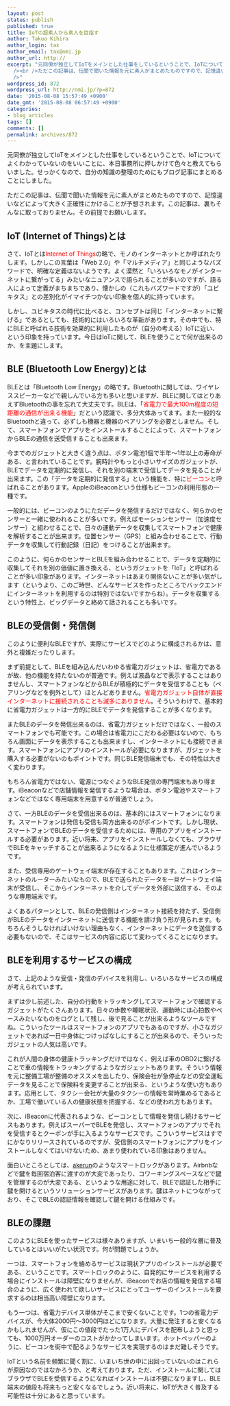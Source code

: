 ```yaml
---
layout: post
status: publish
published: true
title: IoTの超素人から素人を目指す
author: Takuo Kihira
author_login: tax
author_email: tax@nmi.jp
author_url: http://
excerpt: "元同僚が独立してIoTをメインとした仕事をしているということで、IoTについてよくわかっていないのをいいことに、本日事務所に押しかけて色々と教えてもらいました。せっかくなので、自分の知識の整理のためにもブログ記事にまとめることにしました。<br
  /><br />ただこの記事は、伝聞で聞いた情報を元に素人がまとめたものですので、記憶違いなどによって大きく正確性にかけることが予想されます。この記事は、裏もそんなに取っておりません。その前提でお願いします。<br
  />"
wordpress_id: 872
wordpress_url: http://nmi.jp/?p=872
date: '2015-08-08 15:57:49 +0900'
date_gmt: '2015-08-08 06:57:49 +0900'
categories:
- blog articles
tags: []
comments: []
permalink: archives/872
---
```

<p>元同僚が独立してIoTをメインとした仕事をしているということで、IoTについてよくわかっていないのをいいことに、本日事務所に押しかけて色々と教えてもらいました。せっかくなので、自分の知識の整理のためにもブログ記事にまとめることにしました。</p>
<p>ただこの記事は、伝聞で聞いた情報を元に素人がまとめたものですので、記憶違いなどによって大きく正確性にかけることが予想されます。この記事は、裏もそんなに取っておりません。その前提でお願いします。<br />
<a id="more"></a><a id="more-872"></a></p>
<h2>IoT (Internet of Things)とは</h2>
<p>さて、IoTとは<span style="color:red">Internet of Things</span>の略で、モノのインターネットとか呼ばれたりします。しかしこの言葉は「Web 2.0」や「マルチメディア」と同じようなバズワードで、明確な定義はないようです。よく漠然と「いろいろなモノがインターネットに繋がってる」みたいなニュアンスで語られることが多いのですが、語る人によって定義がまちまちであり、懐かしの（これもバズワードですが）「ユビキタス」との差別化がイマイチつかない印象を個人的に持っています。</p>
<p>しかし、ユビキタスの時代に比べると、コンセプトは同じ「インターネットに繋げる」であるとしても、技術的にはいろいろな革新があります。その中でも、特にBLEと呼ばれる技術を効果的に利用したものが（自分の考える）IoTに近い、という印象を持っています。今日はIoTに関して、BLEを使うことで何が出来るのか、を主題にします。</p>
<h2>BLE (Bluetooth Low Energy)とは</h2>
<p>BLEとは「Bluetooth Low Energy」の略です。Bluetoothに関しては、ワイヤレススピーカーなどで親しんでいる方も多いと思いますが、BLEに関してはとりあえずBluetoothの事を忘れて大丈夫です。BLEは、「<span style="color:red">省電力で最大100m程度の短距離の通信が出来る機能</span>」だという認識で、多分大体あってます。また一般的なBluetoothと違って、必ずしも機器と機器のペアリングを必要としません。そして、スマートフォンでアプリをインストールすることによって、スマートフォンからBLEの通信を送受信することも出来ます。</p>
<p>今までのガジェットと大きく違う点は、ボタン電池1個で半年〜1年以上の寿命がある、と言われていることです。腕時計やもっと小さいサイズのガジェットが、BLEでデータを定期的に発信し、それを別の端末で受信してデータを見ることが出来ます。この「データを定期的に発信する」という機能を、特に<span style="color:red">ビーコン</span>と呼ばれることがあります。AppleのiBeaconという仕様もビーコンの利用形態の一種です。</p>
<p>一般的には、ビーコンのようにただデータを発信するだけではなく、何らかのセンサーと一緒に使われることが多いです。例えばモーションセンサー（加速度センサー）と組わせることで、日々の運動データを収集してスマートフォンで健康を解析することが出来ます。位置センサー（GPS）と組み合わせることで、行動データを収集して行動記録（日記）をつけることが出来ます。</p>
<p>このように、何らかのセンサーとBLEを組み合わせることで、データを定期的に収集してそれを別の価値に置き換える、というガジェットを「IoT」と呼ばれることが多い印象があります。インターネットはあまり関係ないことが多い気がします（というより、このご時世、どんなサービスを作ったところでバックエンドにインターネットを利用するのは特別ではないですからね）。データを収集するという特性上、ビッグデータと絡めて話されることも多いです。</p>
<h2>BLEの受信側・発信側</h2>
<p>このように便利なBLEですが、実際にサービスでどのように構成されるかは、意外と複雑だったりします。</p>
<p>まず前提として、BLEを組み込んだいわゆる省電力ガジェットは、省電力であるが故、他の機能を持たないのが普通です。例えば液晶などで表示することはありませんし、スマートフォンなどからBLEが積極的にデータを受信することも（ペアリングなどを例外として）ほとんどありません。<span style="color:red">省電力ガジェット自体が直接インターネットに接続されることも滅多にありません</span>。そういうわけで、基本的に省電力ガジェットは一方的にBLEでデータを発信することが多くなります。</p>
<p>またBLEのデータを発信出来るのは、省電力ガジェットだけではなく、一般のスマートフォンでも可能です。この場合は省電力にこだわる必要はないので、もちろん画面にデータを表示することも出来ますし、インターネットにも接続できます。スマートフォンにアプリのインストールが必要になりますが、ガジェットを購入する必要がないのもポイントです。同じBLE発信端末でも、その特性は大きく変わります。</p>
<p>もちろん省電力ではない、電源につなぐようなBLE発信の専門端末もあり得ます。iBeaconなどで店舗情報を発信するような場合は、ボタン電池やスマートフォンなどではなく専用端末を用意するが普通でしょう。</p>
<p>さて、一方BLEのデータを受信出来るのは、基本的にはスマートフォンになります。スマートフォンは発信も受信も両方出来るのがポイントです。しかし現状、スマートフォンでBLEのデータを受信するためには、専用のアプリをインストールする必要があります。近い将来、アプリをインストールしなくても、ブラウザでBLEをキャッチすることが出来るようになるように仕様策定が進んでいるようです。</p>
<p>また、受信専用のゲートウェイ端末が存在することもあります。これはインターネットのルーターみたいなもので、BLEで送られたデータを一旦ゲートウェイ端末が受信し、そこからインターネットを介してデータを外部に送信する、そのような専用端末です。</p>
<p>よくあるパターンとして、BLEの発信側はインターネット接続を持たず、受信側がBLEのデータをインターネットに送信する機能を請け負う形が見られます。もちろんそうしなければいけない理由もなく、インターネットにデータを送信する必要もないので、そこはサービスの内容に応じて変わってくることになります。</p>
<h2>BLEを利用するサービスの構成</h2>
<p>さて、上記のような受信・発信のデバイスを利用し、いろいろなサービスの構成が考えられています。</p>
<p>まずは少し前述した、自分の行動をトラッキングしてスマートフォンで確認するガジェットがたくさんあります。日々の歩数や睡眠状況、運動時には心拍数やペースみたいなものをログとして残し、後で見ることが出来るようなツールですね。こういったツールはスマートフォンのアプリでもあるのですが、小さなガジェットであれば一日中身体につけっぱなしにすることが出来るので、そういったガジェットの人気は高いです。</p>
<p>これが人間の身体の健康トラッキングだけではなく、例えば車のOBD2に繋げることで車の情報をトラッキングするようなガジェットもあります。そういう情報を元に整備工場が整備のオススメを出したり、保険会社が急停止などの安全運転データを見ることで保険料を変更することが出来る、というような使い方もあります。応用として、タクシー会社が大量のタクシーの情報を常時集めるであるとか、工場で働いている人の健康状態を把握する、などの使われ方もあります。</p>
<p>次に、iBeaconに代表されるような、ビーコンとして情報を発信し続けるサービスもあります。例えばスーパーでBLEを発信し、スマートフォンのアプリでそれを受信するとクーポンが手に入るようなサービスです。こういうサービスはすでにかなりリリースされているのですが、受信側のスマートフォンにアプリをインストールしなくてはいけないため、あまり使われている印象はありません。</p>
<p>面白いところとしては、<a href="https://akerun.com/" target="_blank">akerun</a>のようなスマートロックがあります。Airbnbなどで鍵を毎回宿泊客に渡すのが大変であったり、コワーキングスペースなどで鍵を管理するのが大変である、というような用途に対して、BLEで認証した相手に鍵を開けるというソリューションサービスがあります。鍵はネットにつながっており、そこでBLEの認証情報を確認して鍵を開ける仕組みです。</p>
<h2>BLEの課題</h2>
<p>このようにBLEを使ったサービスは様々ありますが、いまいち一般的な層に普及しているとはいいがたい状況です。何が問題でしょうか。</p>
<p>一つは、スマートフォンを絡めるサービスは現状アプリのインストールが必要である、ということです。スマートロックのように、自発的にサービスを利用する場合にインストールは障壁になりませんが、iBeaconでお店の情報を発信する場合のように、広く使われて欲しいサービスにとってユーザーのインストールを要求するのは相当高い障壁になります。</p>
<p>もう一つは、省電力デバイス単体がそこまで安くないことです。1つの省電力デバイスが、今大体2000円〜3000円ほどになります。大量に発注すると安くなるかもしれませんが、仮にこの値段でたった1万人にデバイスを配布しようと思っても、1000万円オーダーのコストがかかってしまいます。ホットペッパーのように、ビーコンを街中で配るようなサービスを実現するのはまだ難しそうです。</p>
<p>IoTという名前を頻繁に聞く割に、いまいち世の中に出回っていないのはこれらが原因なのではなかろうか、と考えております。ただ、インストールに関してはブラウザでBLEを受信するようになればインストールは不要になりますし、BLE端末の値段も将来もっと安くなるでしょう。近い将来に、IoTが大きく普及する可能性は十分にあると思っています。</p>
